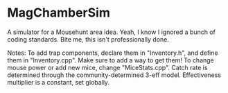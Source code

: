 # MagChamberSim
A simulator for a Mousehunt area idea.
Yeah, I know I ignored a bunch of coding standards. Bite me, this isn't professionally done.

Notes: To add trap components, declare them in "Inventory.h", and define them in "Inventory.cpp". Make sure to add a way to get them!
To change mouse power or add new mice, change "MiceStats.cpp".
Catch rate is determined through the community-determined 3-eff model. Effectiveness multiplier is a constant, set globally.
